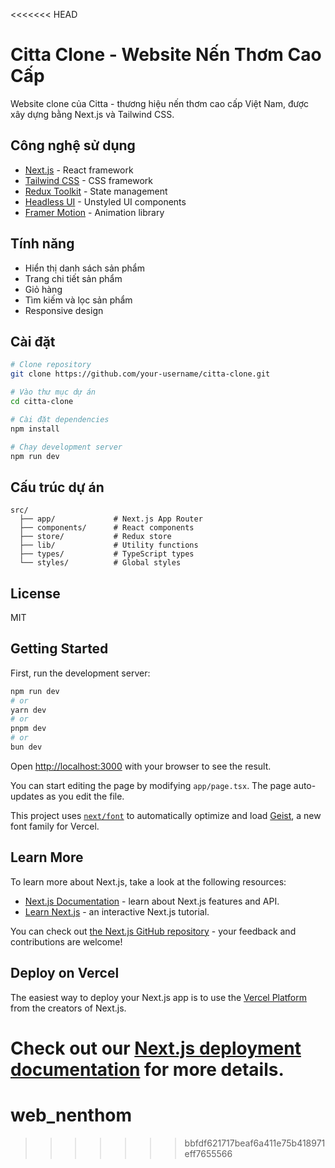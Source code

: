 <<<<<<< HEAD
# Citta Clone - Website Nến Thơm Cao Cấp

Website clone của Citta - thương hiệu nến thơm cao cấp Việt Nam, được xây dựng bằng Next.js và Tailwind CSS.

## Công nghệ sử dụng

- [Next.js](https://nextjs.org/) - React framework
- [Tailwind CSS](https://tailwindcss.com/) - CSS framework
- [Redux Toolkit](https://redux-toolkit.js.org/) - State management
- [Headless UI](https://headlessui.com/) - Unstyled UI components
- [Framer Motion](https://www.framer.com/motion/) - Animation library

## Tính năng

- Hiển thị danh sách sản phẩm
- Trang chi tiết sản phẩm
- Giỏ hàng
- Tìm kiếm và lọc sản phẩm
- Responsive design

## Cài đặt

```bash
# Clone repository
git clone https://github.com/your-username/citta-clone.git

# Vào thư mục dự án
cd citta-clone

# Cài đặt dependencies
npm install

# Chạy development server
npm run dev
```

## Cấu trúc dự án

```
src/
  ├── app/             # Next.js App Router
  ├── components/      # React components
  ├── store/           # Redux store
  ├── lib/             # Utility functions
  ├── types/           # TypeScript types
  └── styles/          # Global styles
```

## License

MIT

## Getting Started

First, run the development server:

```bash
npm run dev
# or
yarn dev
# or
pnpm dev
# or
bun dev
```

Open [http://localhost:3000](http://localhost:3000) with your browser to see the result.

You can start editing the page by modifying `app/page.tsx`. The page auto-updates as you edit the file.

This project uses [`next/font`](https://nextjs.org/docs/app/building-your-application/optimizing/fonts) to automatically optimize and load [Geist](https://vercel.com/font), a new font family for Vercel.

## Learn More

To learn more about Next.js, take a look at the following resources:

- [Next.js Documentation](https://nextjs.org/docs) - learn about Next.js features and API.
- [Learn Next.js](https://nextjs.org/learn) - an interactive Next.js tutorial.

You can check out [the Next.js GitHub repository](https://github.com/vercel/next.js) - your feedback and contributions are welcome!

## Deploy on Vercel

The easiest way to deploy your Next.js app is to use the [Vercel Platform](https://vercel.com/new?utm_medium=default-template&filter=next.js&utm_source=create-next-app&utm_campaign=create-next-app-readme) from the creators of Next.js.

Check out our [Next.js deployment documentation](https://nextjs.org/docs/app/building-your-application/deploying) for more details.
=======
# web_nenthom
>>>>>>> bbfdf621717beaf6a411e75b418971eff7655566
